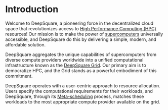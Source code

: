 # Introduction

Welcome to DeepSquare, a pioneering force in the decentralized cloud space that revolutionizes access to [High Performance Computing (HPC)](/workflow/introduction/core-concepts#high-performance-computing-hpc) resources! Our mission is to make the power of [supercomputers](/workflow/introduction/core-concepts#supercomputing) universally accessible, and DeepSquare do this by delivering a simple, modern, and affordable solution.

DeepSquare aggregates the unique capabilities of supercomputers from diverse compute providers worldwide into a unified computational infrastructure known as the [DeepSquare Grid](/workflow/introduction/core-concepts#deepsquare-grid). Our primary aim is to democratize HPC, and the Grid stands as a powerful embodiment of this commitment.

DeepSquare operates with a user-centric approach to resource allocation. Users specify the computational requirements for their workloads, and DeepSquare, through its [Meta-scheduling](/workflow/introduction/core-concepts#meta-scheduling) process, matches these workloads to the most appropriate compute provider available on the grid.
